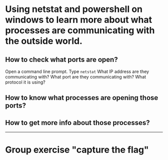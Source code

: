 # Using netstat and powershell on windows to learn more about what processes are communicating with the outside world.

## How to check what ports are open?
Open a command line prompt. Type `netstat`
What IP address are they communicating with?
What port are they communicating with?
What protocol it is using?

## How to know what processes are opening those ports?


## How to get more info about those processes?


---

# Group exercise "capture the flag"
